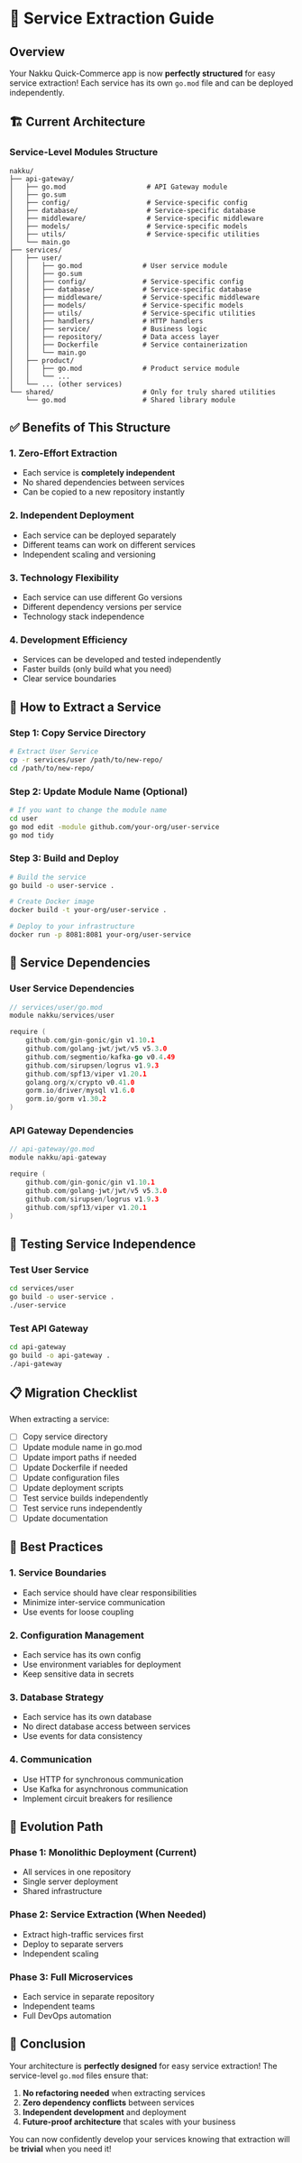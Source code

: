 # 🚀 Service Extraction Guide

## Overview

Your Nakku Quick-Commerce app is now **perfectly structured** for easy service extraction! Each service has its own `go.mod` file and can be deployed independently.

## 🏗️ Current Architecture

### **Service-Level Modules Structure**
```
nakku/
├── api-gateway/
│   ├── go.mod                    # API Gateway module
│   ├── go.sum
│   ├── config/                   # Service-specific config
│   ├── database/                 # Service-specific database
│   ├── middleware/               # Service-specific middleware
│   ├── models/                   # Service-specific models
│   ├── utils/                    # Service-specific utilities
│   └── main.go
├── services/
│   ├── user/
│   │   ├── go.mod               # User service module
│   │   ├── go.sum
│   │   ├── config/              # Service-specific config
│   │   ├── database/            # Service-specific database
│   │   ├── middleware/          # Service-specific middleware
│   │   ├── models/              # Service-specific models
│   │   ├── utils/               # Service-specific utilities
│   │   ├── handlers/            # HTTP handlers
│   │   ├── service/             # Business logic
│   │   ├── repository/          # Data access layer
│   │   ├── Dockerfile           # Service containerization
│   │   └── main.go
│   ├── product/
│   │   ├── go.mod               # Product service module
│   │   └── ...
│   └── ... (other services)
└── shared/                      # Only for truly shared utilities
    └── go.mod                   # Shared library module
```

## ✅ Benefits of This Structure

### **1. Zero-Effort Extraction**
- Each service is **completely independent**
- No shared dependencies between services
- Can be copied to a new repository instantly

### **2. Independent Deployment**
- Each service can be deployed separately
- Different teams can work on different services
- Independent scaling and versioning

### **3. Technology Flexibility**
- Each service can use different Go versions
- Different dependency versions per service
- Technology stack independence

### **4. Development Efficiency**
- Services can be developed and tested independently
- Faster builds (only build what you need)
- Clear service boundaries

## 🔧 How to Extract a Service

### **Step 1: Copy Service Directory**
```bash
# Extract User Service
cp -r services/user /path/to/new-repo/
cd /path/to/new-repo/
```

### **Step 2: Update Module Name (Optional)**
```bash
# If you want to change the module name
cd user
go mod edit -module github.com/your-org/user-service
go mod tidy
```

### **Step 3: Build and Deploy**
```bash
# Build the service
go build -o user-service .

# Create Docker image
docker build -t your-org/user-service .

# Deploy to your infrastructure
docker run -p 8081:8081 your-org/user-service
```

## 🚀 Service Dependencies

### **User Service Dependencies**
```go
// services/user/go.mod
module nakku/services/user

require (
    github.com/gin-gonic/gin v1.10.1
    github.com/golang-jwt/jwt/v5 v5.3.0
    github.com/segmentio/kafka-go v0.4.49
    github.com/sirupsen/logrus v1.9.3
    github.com/spf13/viper v1.20.1
    golang.org/x/crypto v0.41.0
    gorm.io/driver/mysql v1.6.0
    gorm.io/gorm v1.30.2
)
```

### **API Gateway Dependencies**
```go
// api-gateway/go.mod
module nakku/api-gateway

require (
    github.com/gin-gonic/gin v1.10.1
    github.com/golang-jwt/jwt/v5 v5.3.0
    github.com/sirupsen/logrus v1.9.3
    github.com/spf13/viper v1.20.1
)
```

## 🧪 Testing Service Independence

### **Test User Service**
```bash
cd services/user
go build -o user-service .
./user-service
```

### **Test API Gateway**
```bash
cd api-gateway
go build -o api-gateway .
./api-gateway
```

## 📋 Migration Checklist

When extracting a service:

- [ ] Copy service directory
- [ ] Update module name in go.mod
- [ ] Update import paths if needed
- [ ] Update Dockerfile if needed
- [ ] Update configuration files
- [ ] Update deployment scripts
- [ ] Test service builds independently
- [ ] Test service runs independently
- [ ] Update documentation

## 🎯 Best Practices

### **1. Service Boundaries**
- Each service should have clear responsibilities
- Minimize inter-service communication
- Use events for loose coupling

### **2. Configuration Management**
- Each service has its own config
- Use environment variables for deployment
- Keep sensitive data in secrets

### **3. Database Strategy**
- Each service has its own database
- No direct database access between services
- Use events for data consistency

### **4. Communication**
- Use HTTP for synchronous communication
- Use Kafka for asynchronous communication
- Implement circuit breakers for resilience

## 🔄 Evolution Path

### **Phase 1: Monolithic Deployment (Current)**
- All services in one repository
- Single server deployment
- Shared infrastructure

### **Phase 2: Service Extraction (When Needed)**
- Extract high-traffic services first
- Deploy to separate servers
- Independent scaling

### **Phase 3: Full Microservices**
- Each service in separate repository
- Independent teams
- Full DevOps automation

## 🎉 Conclusion

Your architecture is **perfectly designed** for easy service extraction! The service-level `go.mod` files ensure that:

1. **No refactoring needed** when extracting services
2. **Zero dependency conflicts** between services
3. **Independent development** and deployment
4. **Future-proof architecture** that scales with your business

You can now confidently develop your services knowing that extraction will be **trivial** when you need it!
